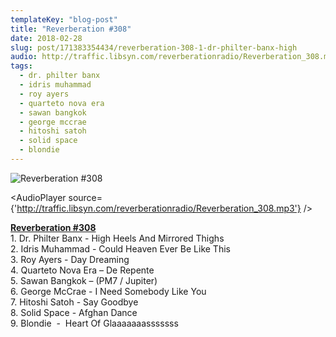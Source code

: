 ```yaml
---
templateKey: "blog-post"
title: "Reverberation #308"
date: 2018-02-28
slug: post/171383354434/reverberation-308-1-dr-philter-banx-high
audio: http://traffic.libsyn.com/reverberationradio/Reverberation_308.mp3
tags:
  - dr. philter banx
  - idris muhammad
  - roy ayers
  - quarteto nova era
  - sawan bangkok
  - george mccrae
  - hitoshi satoh
  - solid space
  - blondie
---
```


![Reverberation #308](../images/12e8d37de241cb4bfb94d83d3c8435b5501ac2bd0a5d9d7b9b4c7e371a363eb0.jpg)

<AudioPlayer source={'http://traffic.libsyn.com/reverberationradio/Reverberation_308.mp3'} />

<p><b><a href="http://traffic.libsyn.com/reverberationradio/Reverberation_308.mp3">Reverberation #308</a></b><br />1. Dr. Philter Banx - High Heels And Mirrored Thighs<br />2. Idris Muhammad - Could Heaven Ever Be Like This<br />3. Roy Ayers - Day Dreaming<br />4. Quarteto Nova Era &ndash; De Repente<br />5. Sawan Bangkok &ndash; (PM7 / Jupiter)<br />6. George McCrae - I Need Somebody Like You<br />7. Hitoshi Satoh - Say Goodbye<br />8. Solid Space - Afghan Dance<br />9. Blondie &nbsp;- &nbsp;Heart Of Glaaaaaaasssssss<br /></p>
